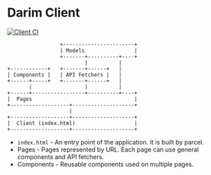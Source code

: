 # Darim Client

[![Client CI](https://github.com/ParkSB/darim/workflows/Client%20CI/badge.svg)](https://github.com/ParkSB/darim/actions?query=workflow%3A%22Client+CI%22)

```
                 +-----------------------+
                 | Models                |
                 +-------+----------+----+
                         |          |
+------------+   +-------+------+   |
| Components |   | API Fetchers |   |
+------+-----+   +-------+------+   |
       |                 |          |
+------+-----------------+----------+----+
|  Pages                                 |
+-------------------+--------------------+
                    |
+-------------------+--------------------+
|  Client (index.html)                   |
+-------------------+--------------------+
```

* `index.html` - An entry point of the application. It is built by parcel.
* Pages - Pages represented by URL. Each page can use general components and API fetchers.
* Components - Reusable components used on multiple pages.
